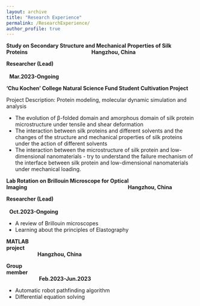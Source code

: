 ```yaml
---
layout: archive
title: "Research Experience"
permalink: /ResearchExperience/
author_profile: true
---
```



**Study on Secondary Structure and Mechanical Properties of Silk Proteins**$~~~~~~~~~~~~~~~~~~~~~~~~~~~~~~~~~~~~~~~~~~~$**Hangzhou, China**

**Researcher (Lead)** $~~~~~~~~~~~~~~~~~~~~~~~~~~~~~~~~~~~~~~~~~~~~~~~~~~~~~~~~~~~~~~~~~~~~~~~~~~~~~~~~~~~~~~~~~~~~~~~~~~~~~~~~~~~~~~~~~~~~~~~~~~~~~~~~~~$**Mar.2023-Ongoing**

**‘Chu Kochen’ College Natural Science Fund Student Cultivation Project**

Project Description: Protein modeling, molecular dynamic simulation and analysis

- The evolution of β-folded domain and amorphous domain of silk protein microstructure under tensile and shear deformation
- The interaction between silk proteins and different solvents and the changes of the structure and mechanical properties of silk proteins under the action of different solvents
- The interaction between the microstructure of silk protein and low-dimensional nanomaterials - try to understand the failure mechanism of the interface between silk protein and low-dimensional nanomaterials under mechanical loading.

**Lab Rotation on Brillouin Microscope for Optical Imaging**$~~~~~~~~~~~~~~~~~~~~~~~~~~~~~~~~~~~~~~~~~~~~~~~~~~~~~~~~~~~~~~~~~~~~$**Hangzhou, China**

**Researcher (Lead)** $~~~~~~~~~~~~~~~~~~~~~~~~~~~~~~~~~~~~~~~~~~~~~~~~~~~~~~~~~~~~~~~~~~~~~~~~~~~~~~~~~~~~~~~~~~~~~~~~~~~~~~~~~~~~~~~~~~~~~~~~~~~~~~~~~~$**Oct.2023-Ongoing**         

- A review of Brillouin microscopes
- Learning about the principles of Elastography

**MATLAB project**$~~~~~~~~~~~~~~~~~~~~~~~~~~~~~~~~~~~~~~~~~~~~~~~~~~~~~~~~~~~~~~~~~~~~~~~~~~~~~~~~~~~~~~~~~~~~~~~~~~~~~~~~~~~~~~~~~~~~~~~~~~~~~~~~~~~~~~~~$**Hangzhou, China**

**Group member**$~~~~~~~~~~~~~~~~~~~~~~~~~~~~~~~~~~~~~~~~~~~~~~~~~~~~~~~~~~~~~~~~~~~~~~~~~~~~~~~~~~~~~~~~~~~~~~~~~~~~~~~~~~~~~~~~~~~~~~~~~~~~~~~~~~~~~~~$**Feb.2023-Jun.2023**

- Automatic robot pathfinding algorithm
- Differential equation solving
